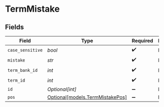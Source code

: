 # TermMistake


## Fields

| Field                                                          | Type                                                           | Required                                                       | Description                                                    |
| -------------------------------------------------------------- | -------------------------------------------------------------- | -------------------------------------------------------------- | -------------------------------------------------------------- |
| `case_sensitive`                                               | *bool*                                                         | :heavy_check_mark:                                             | N/A                                                            |
| `mistake`                                                      | *str*                                                          | :heavy_check_mark:                                             | N/A                                                            |
| `term_bank_id`                                                 | *int*                                                          | :heavy_check_mark:                                             | N/A                                                            |
| `term_id`                                                      | *int*                                                          | :heavy_check_mark:                                             | N/A                                                            |
| `id`                                                           | *Optional[int]*                                                | :heavy_minus_sign:                                             | N/A                                                            |
| `pos`                                                          | [Optional[models.TermMistakePos]](../models/termmistakepos.md) | :heavy_minus_sign:                                             | N/A                                                            |